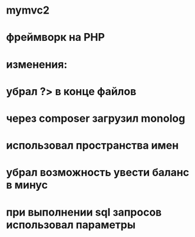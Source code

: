# mymvc2
# фреймворк на PHP
# изменения:
# убрал ?> в конце файлов
# через composer загрузил monolog
# использовал пространства имен
# убрал возможность увести баланс в минус
# при выполнении sql запросов использовал параметры
